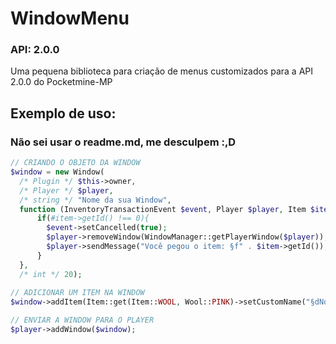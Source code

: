 # WindowMenu
  
### API: 2.0.0
Uma pequena biblioteca para criação de menus customizados para a API 2.0.0 do Pocketmine-MP

## Exemplo de uso:
### Não sei usar o readme.md, me desculpem :,D


```php
// CRIANDO O OBJETO DA WINDOW
$window = new Window(
  /* Plugin */ $this->owner,
  /* Player */ $player, 
  /* string */ "Nome da sua Window", 
  function (InventoryTransactionEvent $event, Player $player, Item $item){
      if(#item->getId() !== 0){
        $event->setCancelled(true);
        $player->removeWindow(WindowManager::getPlayerWindow($player));
        $player->sendMessage("Você pegou o item: §f" . $item->getId());
      }
  },
  /* int */ 20);
  
// ADICIONAR UM ITEM NA WINDOW
$window->addItem(Item::get(Item::WOOL, Wool::PINK)->setCustomName("§dNome do Item"));

// ENVIAR A WINDOW PARA O PLAYER
$player->addWindow($window);
```

